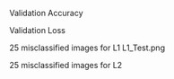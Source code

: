 Validation Accuracy


Validation Loss



25 misclassified images for L1
L1_Test.png


25 misclassified images for L2
